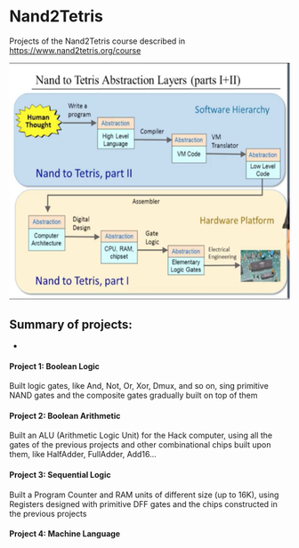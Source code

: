 # Nand2Tetris
Projects of the Nand2Tetris course described in https://www.nand2tetris.org/course

![](images/roadmap.png)


## Summary of projects:
- 
#### Project 1: Boolean Logic
Built logic gates, like And, Not, Or, Xor, Dmux, and so on, sing primitive NAND gates and the composite gates gradually built on top of them
#### Project 2: Boolean Arithmetic
Built an ALU (Arithmetic Logic Unit) for the Hack computer, using all the gates of the previous projects and other combinational chips built upon them, like HalfAdder, FullAdder, Add16...
#### Project 3: Sequential Logic
Built a Program Counter and RAM units of different size (up to 16K), using Registers designed with primitive DFF gates and the chips constructed in the previous projects
#### Project 4: Machine Language
